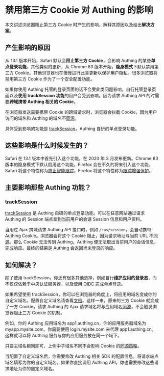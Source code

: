 # 禁用第三方 Cookie 对 Authing 的影响

<LastUpdated/>

本文讲述浏览器阻止第三方 Cookie 时产生的影响，解释其原因以及给出**解决方案**。

## 产生影响的原因

从 13.1 版本开始，Safari 默认会**阻止第三方 Cookie**，会影响 Authing 的某些**单点登录功能**。其他类似的更新，从 Chrome 83 版本开始，**隐身模式**下默认禁用第三方 Cookie。其他浏览器也在慢慢进行此类更新以保护用户隐私。很多浏览器将禁用第三方 Cookie 作为了一个安全配置功能。

如果你使用 Authing 托管的登录页面的话不会受此类问题影响。自行托管登录页面以及**使用 trackSession 功能**的用户会受到影响。因为请求 Authing API 的时需要**跨域携带 Authing 相关的 Cookie**。

在浏览器发送需要携带 Cookie 的跨域请求时，浏览器会拦截 Cookie，因为用户访问的域名和 Authing 的域名不[同源](http://www.ruanyifeng.com/blog/2016/04/same-origin-policy.html)。

具体受到影响的功能是 [trackSession](/reference-new/other/sdk-for-sso.md#authingsso-prototype-tracksession)，Authing 自研的单点登录功能。

## 这些影响是什么时候发生的？

Safari 在 13.1 版本中首先引入这个功能，在 2020 年 3 月发布更新。Chrome 83 版本的隐身模式下默认启用这个功能。Firefox 会在不久的将来引入这个功能。Safari 将这个特性称为[防止智能跟踪](https://webkit.org/blog/7675/intelligent-tracking-prevention/)，Firefox 将这个特性称为[跟踪增强保护](https://blog.mozilla.org/firefox/tracking-protection-study/#:~:text=Enhanced%20Tracking%20Protection%20is%20part,blocking%20requests%20to%20tracking%20domains.)。

## 主要影响那些 Authing 功能？

### trackSession

[trackSession](/guides/basics/authenticate-first-user/use-hosted-login-page.md#使用-tracksession) 是 Authing 自研的单点登录功能。可以在任意网站通过请求 Authing 的 Session 端点拿到当前用户的会话 Session 信息和用户资料。

当用过 Ajax 跨域请求 Authing API 接口时，例如 `/cas/session`，会自动携带 Authing Cookie。浏览器会将这个 Cookie 阻止，因为请求地址与当前 URL 不[同源](http://www.ruanyifeng.com/blog/2016/04/same-origin-policy.html)。那么 Cookie 无法传到 Authing，Authing 便无法取出当前用户的会话信息，完成响应。最终的结果是 Authing 会返回尚未登录的响应。

## 如何解决？

除了使用 trackSession，你还有很多其他选择，例如自行**维护应用的登录态**，而不仅仅依赖于中央认证服务器，以及[使用 OIDC](/guides/federation/oidc.md) 完成单点登录。

如果希望使用 trackSession，你可以在浏览器的角度上，将应用的域名变成你的自定义域名。配置自定义域名请查看[文档](/guides/deployment/custom-domain.md)。这样一来，原来的三方 Cookie 就变成了一方 Cookie。请求 Authing 的 Ajax 请求域名将与应用域名[同源](http://www.ruanyifeng.com/blog/2016/04/same-origin-policy.html)，不会触发浏览器阻止三方 Cookie 的机制。

例如，你的 Authing 应用域名为 app1.authing.cn，你的应用服务器域名为 myapp.mysite.com。你需要使用 login.mysite.com 来代理 app1.authing.cn。这样就可以将 Authing 服务与你的应用服务放在同一个域下。

只要主域名相同即可，上例中子域名不同不会影响 Cookie 的[同源策略](http://www.ruanyifeng.com/blog/2016/04/same-origin-policy.html)。

当配置了自定义域名后，你需要修改 Authing 相关 SDK 的配置信息，将请求端点域名填写为你的自定义域名。如果你直接调用 Authing API，你也需要修改这些请求地址为你的自定义域名。

